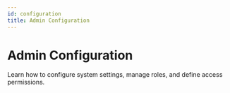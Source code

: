 ```yaml
---
id: configuration
title: Admin Configuration
---
```


# Admin Configuration

Learn how to configure system settings, manage roles, and define access permissions.
